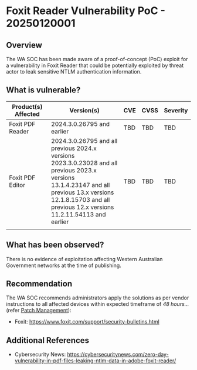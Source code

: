 # Foxit Reader Vulnerability PoC - 20250120001

## Overview

The WA SOC has been made aware of a proof-of-concept (PoC) exploit for a vulnerability in Foxit Reader that could be potentially exploited by threat actor to leak sensitive NTLM authentication information.

## What is vulnerable?

| Product(s) Affected | Version(s)                                                                                                                                                                                                                           | CVE | CVSS | Severity |
| ------------------- | ------------------------------------------------------------------------------------------------------------------------------------------------------------------------------------------------------------------------------------ | --- | ---- | -------- |
| Foxit PDF Reader    | 2024.3.0.26795 and earlier                                                                                                                                                                                                           | TBD | TBD  | TBD      |
| Foxit PDF Editor    | 2024.3.0.26795 and all previous 2024.x versions <br> 2023.3.0.23028 and all previous 2023.x versions <br> 13.1.4.23147 and all previous 13.x versions <br> 12.1.8.15703 and all previous 12.x versions <br>11.2.11.54113 and earlier | TBD | TBD  | TBD      |
|                     |                                                                                                                                                                                                                                      |     |      |          |

## What has been observed?

There is no evidence of exploitation affecting Western Australian Government networks at the time of publishing.

## Recommendation

The WA SOC recommends administrators apply the solutions as per vendor instructions to all affected devices within expected timeframe of *48 hours...* (refer [Patch Management](../guidelines/patch-management.md)):

- Foxit: <https://www.foxit.com/support/security-bulletins.html>

## Additional References

- Cybersecurity News: <https://cybersecuritynews.com/zero-day-vulnerability-in-pdf-files-leaking-ntlm-data-in-adobe-foxit-reader/>
